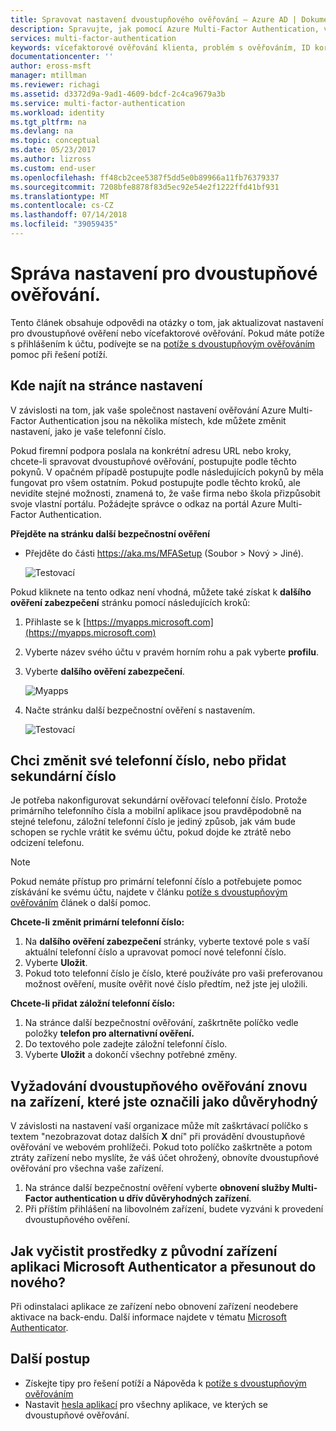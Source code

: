 ```yaml
---
title: Spravovat nastavení dvoustupňového ověřování – Azure AD | Dokumentace Microsoftu
description: Spravujte, jak pomocí Azure Multi-Factor Authentication, včetně změnu kontaktních informací nebo konfigurace zařízení.
services: multi-factor-authentication
keywords: vícefaktorové ověřování klienta, problém s ověřováním, ID korelace
documentationcenter: ''
author: eross-msft
manager: mtillman
ms.reviewer: richagi
ms.assetid: d3372d9a-9ad1-4609-bdcf-2c4ca9679a3b
ms.service: multi-factor-authentication
ms.workload: identity
ms.tgt_pltfrm: na
ms.devlang: na
ms.topic: conceptual
ms.date: 05/23/2017
ms.author: lizross
ms.custom: end-user
ms.openlocfilehash: ff48cb2cee5387f5dd5e0b89966a11fb76379337
ms.sourcegitcommit: 7208bfe8878f83d5ec92e54e2f1222ffd41bf931
ms.translationtype: MT
ms.contentlocale: cs-CZ
ms.lasthandoff: 07/14/2018
ms.locfileid: "39059435"
---
```

# <a name="manage-your-settings-for-two-step-verification"></a>Správa nastavení pro dvoustupňové ověřování.
Tento článek obsahuje odpovědi na otázky o tom, jak aktualizovat nastavení pro dvoustupňové ověření nebo vícefaktorové ověřování. Pokud máte potíže s přihlášením k účtu, podívejte se na [potíže s dvoustupňovým ověřováním](multi-factor-authentication-end-user-troubleshoot.md) pomoc při řešení potíží.

## <a name="where-to-find-the-settings-page"></a>Kde najít na stránce nastavení
V závislosti na tom, jak vaše společnost nastavení ověřování Azure Multi-Factor Authentication jsou na několika místech, kde můžete změnit nastavení, jako je vaše telefonní číslo.

Pokud firemní podpora poslala na konkrétní adresu URL nebo kroky, chcete-li spravovat dvoustupňové ověřování, postupujte podle těchto pokynů. V opačném případě postupujte podle následujících pokynů by měla fungovat pro všem ostatním. Pokud postupujte podle těchto kroků, ale nevidíte stejné možnosti, znamená to, že vaše firma nebo škola přizpůsobit svoje vlastní portálu. Požádejte správce o odkaz na portál Azure Multi-Factor Authentication.

**Přejděte na stránku další bezpečnostní ověření**

- Přejděte do části https://aka.ms/MFASetup (Soubor > Nový > Jiné).

    ![Testovací](./media/multi-factor-authentication-end-user-manage-settings/proofup.png)

Pokud kliknete na tento odkaz není vhodná, můžete také získat k **dalšího ověření zabezpečení** stránku pomocí následujících kroků:

1. Přihlaste se k [https://myapps.microsoft.com](https://myapps.microsoft.com)  

2. Vyberte název svého účtu v pravém horním rohu a pak vyberte **profilu**.

3. Vyberte **dalšího ověření zabezpečení**.  

    ![Myapps](./media/multi-factor-authentication-end-user-manage-settings/myapps1.png)

4. Načte stránku další bezpečnostní ověření s nastavením.

    ![Testovací](./media/multi-factor-authentication-end-user-manage-settings/proofup.png)

## <a name="i-want-to-change-my-phone-number-or-add-a-secondary-number"></a>Chci změnit své telefonní číslo, nebo přidat sekundární číslo
Je potřeba nakonfigurovat sekundární ověřovací telefonní číslo.  Protože primárního telefonního čísla a mobilní aplikace jsou pravděpodobně na stejné telefonu, záložní telefonní číslo je jediný způsob, jak vám bude schopen se rychle vrátit ke svému účtu, pokud dojde ke ztrátě nebo odcizení telefonu.

> [!NOTE]
> Pokud nemáte přístup pro primární telefonní číslo a potřebujete pomoc získávání ke svému účtu, najdete v článku [potíže s dvoustupňovým ověřováním](multi-factor-authentication-end-user-troubleshoot.md) článek o další pomoc.  

**Chcete-li změnit primární telefonní číslo:**  

1. Na **dalšího ověření zabezpečení** stránky, vyberte textové pole s vaší aktuální telefonní číslo a upravovat pomocí nové telefonní číslo.  
2. Vyberte **Uložit**.  
3. Pokud toto telefonní číslo je číslo, které používáte pro vaši preferovanou možnost ověření, musíte ověřit nové číslo předtím, než jste jej uložili.  

**Chcete-li přidat záložní telefonní číslo:**  

1. Na stránce další bezpečnostní ověřování, zaškrtněte políčko vedle položky **telefon pro alternativní ověření.**  
2. Do textového pole zadejte záložní telefonní číslo.  
3. Vyberte **Uložit** a dokončí všechny potřebné změny.  

## <a name="require-two-step-verification-again-on-a-device-youve-marked-as-trusted"></a>Vyžadování dvoustupňového ověřování znovu na zařízení, které jste označili jako důvěryhodný

V závislosti na nastavení vaší organizace může mít zaškrtávací políčko s textem "nezobrazovat dotaz dalších **X** dní" při provádění dvoustupňové ověřování ve webovém prohlížeči. Pokud toto políčko zaškrtněte a potom ztráty zařízení nebo myslíte, že váš účet ohrožený, obnovíte dvoustupňové ověřování pro všechna vaše zařízení.

1. Na stránce další bezpečnostní ověření vyberte **obnovení služby Multi-Factor authentication u dřív důvěryhodných zařízení**.
2. Při příštím přihlášení na libovolném zařízení, budete vyzváni k provedení dvoustupňového ověření.

## <a name="how-do-i-clean-up-microsoft-authenticator-from-my-old-device-and-move-to-a-new-one"></a>Jak vyčistit prostředky z původní zařízení aplikaci Microsoft Authenticator a přesunout do nového?
Při odinstalaci aplikace ze zařízení nebo obnovení zařízení neodebere aktivace na back-endu. Další informace najdete v tématu [Microsoft Authenticator](microsoft-authenticator-app-how-to.md).

## <a name="next-steps"></a>Další postup
* Získejte tipy pro řešení potíží a Nápověda k [potíže s dvoustupňovým ověřováním](multi-factor-authentication-end-user-troubleshoot.md)
* Nastavit [hesla aplikací](multi-factor-authentication-end-user-app-passwords.md) pro všechny aplikace, ve kterých se dvoustupňové ověřování.
